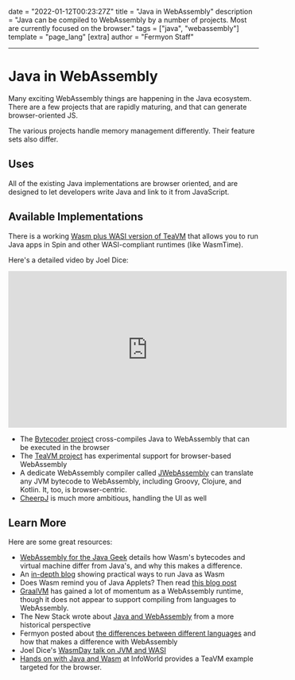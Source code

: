 date = "2022-01-12T00:23:27Z"
title = "Java in WebAssembly"
description = "Java can be compiled to WebAssembly by a number of projects. Most are currently focused on the browser."
tags = ["java", "webassembly"]
template = "page_lang"
[extra]
author = "Fermyon Staff"

---

# Java in WebAssembly

Many exciting WebAssembly things are happening in the Java ecosystem.
There are a few projects that are rapidly maturing, and that can generate browser-oriented JS.

The various projects handle memory management differently.
Their feature sets also differ.

## Uses

All of the existing Java implementations are browser oriented, and are designed to let developers write Java and link to it from JavaScript.

## Available Implementations

There is a working [Wasm plus WASI version of TeaVM](https://github.com/fermyon/teavm-wasi) that allows you to run Java apps in Spin and other WASI-compliant runtimes (like WasmTime).

Here's a detailed video by Joel Dice:
<iframe width="560" height="315" src="https://www.youtube.com/embed/MFruf7aqcbE?si=tAdqWPq1W7LqvT0p" title="YouTube video player" frameborder="0" allow="accelerometer; autoplay; clipboard-write; encrypted-media; gyroscope; picture-in-picture; web-share" allowfullscreen></iframe>

- The [Bytecoder project](https://mirkosertic.github.io/Bytecoder/) cross-compiles Java to WebAssembly that can be executed in the browser
- The [TeaVM project](https://teavm.org/) has experimental support for browser-based WebAssembly
- A dedicate WebAssembly compiler called [JWebAssembly](https://github.com/i-net-software/JWebAssembly) can translate any JVM bytecode to WebAssembly, including Groovy, Clojure, and Kotlin. It, too, is browser-centric.
- [CheerpJ](https://leaningtech.com/cheerpj/) is much more ambitious, handling the UI as well

## Learn More

Here are some great resources:

- [WebAssembly for the Java Geek](https://www.javaadvent.com/2022/12/webassembly-for-the-java-geek.html) details how Wasm's bytecodes and virtual machine differ from Java's, and why this makes a difference.
- An [in-depth blog](http://blog.dmitryalexandrov.net/webassembly-for-java-developers/) showing practical ways to run Java as Wasm
- Does Wasm remind you of Java Applets? Then read [this blog post](https://steveklabnik.com/writing/is-webassembly-the-return-of-java-applets-flash)
- [GraalVM](https://www.graalvm.org/reference-manual/wasm/) has gained a lot of momentum as a WebAssembly runtime, though it does not appear to support compiling from languages to WebAssembly.
- The New Stack wrote about [Java and WebAssembly](https://thenewstack.io/webassembly/javas-history-could-point-the-way-for-webassembly/) from a more historical perspective
- Fermyon posted about [the differences between different languages](https://www.fermyon.com/blog/complex-world-of-wasm-language-support) and how that makes a difference with WebAssembly
- Joel Dice's [WasmDay talk on JVM and WASI](https://youtu.be/MFruf7aqcbE?si=ZfvfuZIL6-JwFJMN)
- [Hands on with Java and Wasm](https://www.infoworld.com/article/3692456/hands-on-with-java-and-wasm.html) at InfoWorld provides a TeaVM example targeted for the browser.
